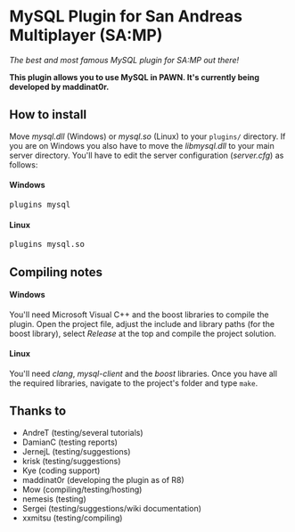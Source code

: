 MySQL Plugin for San Andreas Multiplayer (SA:MP)
================================================
*The best and most famous MySQL plugin for SA:MP out there!*

**This plugin allows you to use MySQL in PAWN. It's currently being developed by maddinat0r.**

How to install
---------------
Move *mysql.dll* (Windows) or *mysql.so* (Linux) to your `plugins/` directory. If you are on Windows you also have to move the *libmysql.dll* to your main server directory.
You'll have to edit the server configuration (*server.cfg*) as follows:
#### Windows
<pre>plugins mysql</pre>

#### Linux
<pre>plugins mysql.so</pre>

Compiling notes
----------------
#### Windows
You'll need Microsoft Visual C++ and the boost libraries to compile the plugin. Open the project file, adjust the include and library paths (for the boost library), select *Release* at the top and compile the project solution.

#### Linux
You'll need *clang*, *mysql-client* and the *boost* libraries. Once you have all the required libraries, navigate to the project's folder and type `make`.

Thanks to
----------
- AndreT (testing/several tutorials)
- DamianC (testing reports)
- JernejL (testing/suggestions)
- krisk (testing/suggestions)
- Kye (coding support)
- maddinat0r (developing the plugin as of R8)
- Mow (compiling/testing/hosting)
- nemesis (testing)
- Sergei (testing/suggestions/wiki documentation)
- xxmitsu (testing/compiling)